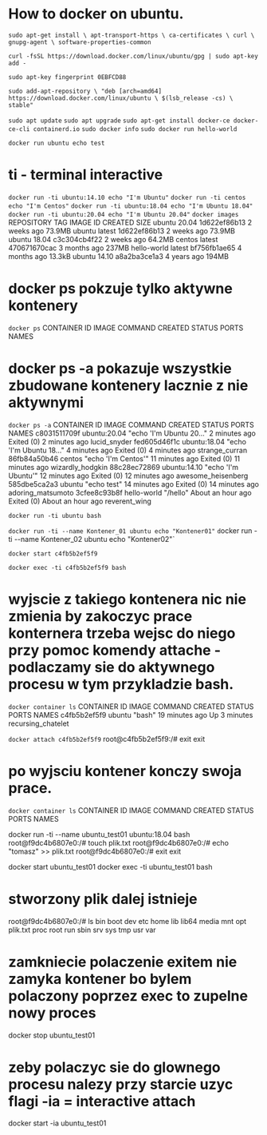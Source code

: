 
# How to docker on ubuntu.

`sudo apt-get install \
    apt-transport-https \
    ca-certificates \
    curl \
    gnupg-agent \
    software-properties-common`

`curl -fsSL https://download.docker.com/linux/ubuntu/gpg | sudo apt-key add -`

`sudo apt-key fingerprint 0EBFCD88`

`sudo add-apt-repository \
   "deb [arch=amd64] https://download.docker.com/linux/ubuntu \
   $(lsb_release -cs) \
   stable"`

   `sudo apt update`
   `sudo apt upgrade`
   `sudo apt-get install docker-ce docker-ce-cli containerd.io`
   `sudo docker info`
   `sudo docker run hello-world`


   `docker run ubuntu echo test`
# ti - terminal interactive
   `docker run -ti ubuntu:14.10 echo "I'm Ubuntu"`
   `docker run -ti centos echo "I'm Centos"`
   `docker run -ti ubuntu:18.04 echo "I'm Ubuntu 18.04"`
   `docker run -ti ubuntu:20.04 echo "I'm Ubuntu 20.04"`
   `docker images`
REPOSITORY          TAG                 IMAGE ID            CREATED             SIZE
ubuntu              20.04               1d622ef86b13        2 weeks ago         73.9MB
ubuntu              latest              1d622ef86b13        2 weeks ago         73.9MB
ubuntu              18.04               c3c304cb4f22        2 weeks ago         64.2MB
centos              latest              470671670cac        3 months ago        237MB
hello-world         latest              bf756fb1ae65        4 months ago        13.3kB
ubuntu              14.10               a8a2ba3ce1a3        4 years ago         194MB


# docker ps pokzuje tylko aktywne kontenery
 `docker ps`
CONTAINER ID        IMAGE               COMMAND             CREATED             STATUS              PORTS 
              NAMES
# docker ps -a pokazuje wszystkie zbudowane kontenery lacznie z nie aktywnymi

`docker ps -a`
CONTAINER ID        IMAGE               COMMAND                  CREATED             STATUS                         PORTS               NAMES
c8031511709f        ubuntu:20.04        "echo 'I'm Ubuntu 20…"   2 minutes ago       Exited (0) 2 minutes ago                           lucid_snyder
fed605d46f1c        ubuntu:18.04        "echo 'I'm Ubuntu 18…"   4 minutes ago       Exited (0) 4 minutes ago                           strange_curran
86fb84a50b46        centos              "echo 'I'm Centos'"      11 minutes ago      Exited (0) 11 minutes ago                          wizardly_hodgkin
88c28ec72869        ubuntu:14.10        "echo 'I'm Ubuntu'"      12 minutes ago      Exited (0) 12 minutes ago                          awesome_heisenberg
585dbe5ca2a3        ubuntu              "echo test"              14 minutes ago      Exited (0) 14 minutes ago                          adoring_matsumoto
3cfee8c93b8f        hello-world         "/hello"                 About an hour ago   Exited (0) About an hour ago                       reverent_wing



`docker run -ti ubuntu bash`

`docker run -ti --name Kontener_01 ubuntu echo "Kontener01"`
`d`ocker run -ti --name Kontener_02 ubuntu echo "Kontener02"`


`docker start c4fb5b2ef5f9`

`docker exec -ti c4fb5b2ef5f9 bash`
# wyjscie z takiego kontenera nic nie zmienia by zakoczyc prace konternera trzeba wejsc do niego przy pomoc komendy attache - podlaczamy sie do aktywnego procesu w tym przykladzie bash.
`docker container ls`
CONTAINER ID        IMAGE               COMMAND             CREATED             STATUS              PORTS               NAMES
c4fb5b2ef5f9        ubuntu              "bash"              19 minutes ago      Up 3 minutes                            recursing_chatelet

`docker attach c4fb5b2ef5f9`
root@c4fb5b2ef5f9:/# exit
exit
# po wyjsciu kontener konczy swoja prace.
`docker container ls`
CONTAINER ID        IMAGE               COMMAND             CREATED             STATUS              PORTS               NAMES


docker run -ti --name ubuntu_test01 ubuntu:18.04 bash
root@f9dc4b6807e0:/# touch plik.txt
root@f9dc4b6807e0:/# echo "tomasz" >> plik.txt 
root@f9dc4b6807e0:/# exit
exit


docker start ubuntu_test01
docker exec -ti ubuntu_test01 bash
# stworzony plik dalej istnieje
root@f9dc4b6807e0:/# ls
bin  boot  dev  etc  home  lib  lib64  media  mnt  opt  plik.txt  proc  root  run  sbin  srv  sys  tmp  usr  var
# zamkniecie polaczenie exitem nie zamyka kontener bo bylem polaczony poprzez exec to zupelne nowy proces
docker stop ubuntu_test01
# zeby polaczyc sie do glownego procesu nalezy przy starcie uzyc flagi -ia = interactive attach
docker start -ia ubuntu_test01